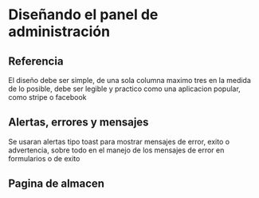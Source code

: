 # Diseñando el panel de administración

## Referencia
El diseño debe ser simple, de una sola columna maximo tres en la medida de lo posible, debe ser legible y practico como una aplicacion
popular, como stripe o facebook

## Alertas, errores y mensajes
Se usaran alertas tipo toast para mostrar mensajes de error, exito o advertencia,
sobre todo en el manejo de los mensajes de error en formularios o de exito

## Pagina de almacen
